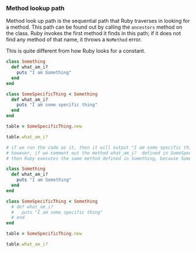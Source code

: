 ###  Method lookup path

Method look up path is the sequential path that Ruby traverses in looking for a method. This path can be found out by calling the `ancestors` method on the class. Ruby invokes the first method it finds in this path; if it does not find any method of that name, it throws a `NoMethod` error.

This is quite different from how Ruby looks for a constant.

```ruby
class Something
  def what_am_i?
    puts "I am Something"
  end
end

class SomeSpecificThing < Something
  def what_am_i?
    puts "I am some specific thing"
  end
end

table = SomeSpecificThing.new

table.what_am_i?

# if we run the code as it, then it will output "I am some specific thing".
# however, if we comment out the method what_am_i?  defined in SomeSpecificThing,
# then Ruby executes the same method defined in Something, because Something is a superclass of SomeSpecificThing.

class Something
  def what_am_i?
    puts "I am Something"
  end
end

class SomeSpecificThing < Something
  # def what_am_i?
  #   puts "I am some specific thing"
  # end
end

table = SomeSpecificThing.new

table.what_am_i?
```

###